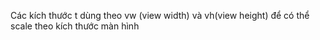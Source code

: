 Các kích thước t dùng theo vw (view width) và vh(view height) để có thể scale theo kích thước màn hình
